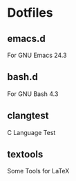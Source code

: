 # Dotfiles

## emacs.d
For GNU Emacs 24.3

## bash.d
For GNU Bash 4.3

## clangtest
C Language Test

## textools
Some Tools for LaTeX
